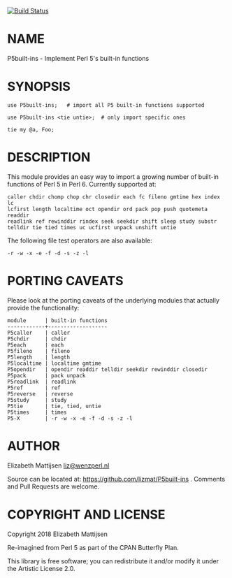 [![Build Status](https://travis-ci.org/lizmat/P5built-ins.svg?branch=master)](https://travis-ci.org/lizmat/P5built-ins)

NAME
====

P5built-ins - Implement Perl 5's built-in functions

SYNOPSIS
========

    use P5built-ins;   # import all P5 built-in functions supported

    use P5built-ins <tie untie>;  # only import specific ones

    tie my @a, Foo;

DESCRIPTION
===========

This module provides an easy way to import a growing number of built-in functions of Perl 5 in Perl 6. Currently supported at:

    caller chdir chomp chop chr closedir each fc fileno gmtime hex index lc
    lcfirst length localtime oct opendir ord pack pop push quotemeta readdir
    readlink ref rewinddir rindex seek seekdir shift sleep study substr
    telldir tie tied times uc ucfirst unpack unshift untie

The following file test operators are also available:

    -r -w -x -e -f -d -s -z -l

PORTING CAVEATS
===============

Please look at the porting caveats of the underlying modules that actually provide the functionality:

    module      | built-in functions
    ------------+-------------------
    P5caller    | caller
    P5chdir     | chdir
    P5each      | each
    P5fileno    | fileno
    P5length    | length
    P5localtime | localtime gmtime
    P5opendir   | opendir readdir telldir seekdir rewinddir closedir
    P5pack      | pack unpack
    P5readlink  | readlink
    P5ref       | ref
    P5reverse   | reverse
    P5study     | study
    P5tie       | tie, tied, untie
    P5times     | times
    P5-X        | -r -w -x -e -f -d -s -z -l

AUTHOR
======

Elizabeth Mattijsen <liz@wenzperl.nl>

Source can be located at: https://github.com/lizmat/P5built-ins . Comments and Pull Requests are welcome.

COPYRIGHT AND LICENSE
=====================

Copyright 2018 Elizabeth Mattijsen

Re-imagined from Perl 5 as part of the CPAN Butterfly Plan.

This library is free software; you can redistribute it and/or modify it under the Artistic License 2.0.

